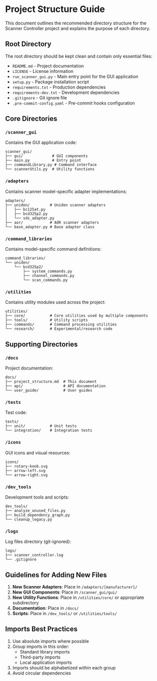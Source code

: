 # Project Structure Guide

This document outlines the recommended directory structure for the Scanner Controller project and explains the purpose of each directory.

## Root Directory

The root directory should be kept clean and contain only essential files:

- `README.md` - Project documentation
- `LICENSE` - License information
- `run_scanner_gui.py` - Main entry point for the GUI application
- `setup.py` - Package installation script
- `requirements.txt` - Production dependencies
- `requirements-dev.txt` - Development dependencies
- `.gitignore` - Git ignore file
- `.pre-commit-config.yaml` - Pre-commit hooks configuration

## Core Directories

### `/scanner_gui`

Contains the GUI application code:

```
scanner_gui/
├── gui/             # GUI components
├── main.py          # Entry point
├── commandLibrary.py # Command interface
└── scannerUtils.py  # Utility functions
```

### `/adapters`

Contains scanner model-specific adapter implementations:

```
adapters/
├── uniden/         # Uniden scanner adapters
│   ├── bc125at.py
│   ├── bcd325p2.py
│   └── sds_adapter.py
├── aor/            # AOR scanner adapters
└── base_adapter.py # Base adapter class
```

### `/command_libraries`

Contains model-specific command definitions:

```
command_libraries/
└── uniden/
    └── bcd325p2/
        ├── system_commands.py
        ├── channel_commands.py
        └── scan_commands.py
```

### `/utilities`

Contains utility modules used across the project:

```
utilities/
├── core/           # Core utilities used by multiple components
├── tools/          # Utility scripts
├── commands/       # Command processing utilities
└── research/       # Experimental/research code
```

## Supporting Directories

### `/docs`

Project documentation:

```
docs/
├── project_structure.md  # This document
├── api/                  # API documentation
└── user_guide/           # User guides
```

### `/tests`

Test code:

```
tests/
├── unit/           # Unit tests
└── integration/    # Integration tests
```

### `/icons`

GUI icons and visual resources:

```
icons/
├── rotary-knob.svg
├── arrow-left.svg
└── arrow-right.svg
```

### `/dev_tools`

Development tools and scripts:

```
dev_tools/
├── analyze_unused_files.py
├── build_dependency_graph.py
└── cleanup_legacy.py
```

### `/logs`

Log files directory (git-ignored):

```
logs/
├── scanner_controller.log
└── .gitignore
```

## Guidelines for Adding New Files

1. **New Scanner Adapters**: Place in `/adapters/[manufacturer]/`
2. **New GUI Components**: Place in `/scanner_gui/gui/`
3. **New Utility Functions**: Place in `/utilities/core/` or appropriate subdirectory
4. **Documentation**: Place in `/docs/`
5. **Scripts**: Place in `/dev_tools/` or `/utilities/tools/`

## Imports Best Practices

1. Use absolute imports where possible
2. Group imports in this order:
   - Standard library imports
   - Third-party imports
   - Local application imports
3. Imports should be alphabetized within each group
4. Avoid circular dependencies
